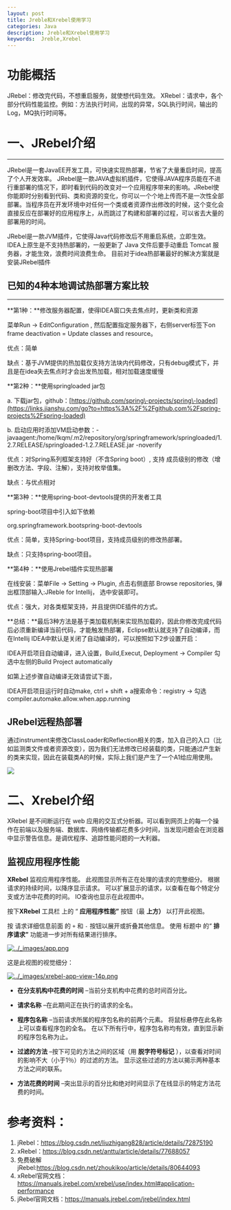 ```yaml
---
layout: post
title: Jreble和Xrebel使用学习
categories: Java
description: Jreble和Xrebel使用学习
keywords:  Jreble,Xrebel
---
```

# 功能概括

JRebel：修改完代码，不想重启服务，就使想代码生效。
XRebel：请求中，各个部分代码性能监控。例如：方法执行时间，出现的异常，SQL执行时间，输出的Log，MQ执行时间等。

# 一、JRebel介绍

---

JRebel是一套JavaEE开发工具，可快速实现热部署，节省了大量重启时间，提高了个人开发效率。
JRebel是一款JAVA虚拟机插件，它使得JAVA程序员能在不进行重部署的情况下，即时看到代码的改变对一个应用程序带来的影响。JRebel使你能即时分别看到代码、类和资源的变化，你可以一个个地上传而不是一次性全部部署。当程序员在开发环境中对任何一个类或者资源作出修改的时候，这个变化会直接反应在部署好的应用程序上，从而跳过了构建和部署的过程，可以省去大量的部署用的时间。

JRebel是一款JVM插件，它使得Java代码修改后不用重启系统，立即生效。
IDEA上原生是不支持热部署的，一般更新了 Java 文件后要手动重启 Tomcat 服务器，才能生效，浪费时间浪费生命。
目前对于idea热部署最好的解决方案就是安装JRebel插件

## 已知的4种本地调试热部署方案比较

---

**第1种：**修改服务器配置，使得IDEA窗口失去焦点时，更新类和资源

菜单Run \-> EditConfiguration , 然后配置指定服务器下，右侧server标签下on frame deactivation = Update classes and resource。

优点：简单

缺点：基于JVM提供的热加载仅支持方法块内代码修改，只有debug模式下，并且是在idea失去焦点时才会出发热加载，相对加载速度缓慢

**第2种：**使用springloaded jar包

a. 下载jar包，github：[https://github.com/spring\-projects/spring\-loaded](https://links.jianshu.com/go?to=https%3A%2F%2Fgithub.com%2Fspring-projects%2Fspring-loaded)

b. 启动应用时添加VM启动参数：\-javaagent:/home/lkqm/.m2/repository/org/springframework/springloaded/1.2.7.RELEASE/springloaded\-1.2.7.RELEASE.jar \-noverify

优点：对Spring系列框架支持好（不含Spring boot）, 支持 成员级别的修改（增删改方法、字段、注解），支持对枚举值集。

缺点：与优点相对

**第3种：**使用spring\-boot\-devtools提供的开发者工具

spring\-boot项目中引入如下依赖

org.springframework.bootspring\-boot\-devtools

优点：简单，支持Spring\-boot项目，支持成员级别的修改热部署。

缺点：只支持spring\-boot项目。

**第4种：**使用Jrebel插件实现热部署

在线安装：菜单File \-> Setting \-> Plugin, 点击右侧底部 Browse repositories, 弹出框顶部输入:JReble for Intellij， 选中安装即可。

优点：强大，对各类框架支持，并且提供IDE插件的方式。

**总结：**最后3种方法是基于类加载机制来实现热加载的，因此你修改完成代码后必须重新编译当前代码，才能触发热部署，Eclipse默认就支持了自动编译，而在Intellij IDEA中默认是关闭了自动编译的，可以按照如下2步设置开启：

IDEA开启项目自动编译，进入设置，Build,Execut, Deployment \-> Compiler 勾选中左侧的Build Project automatically

如第上述步骤自动编译无效请尝试下面，

IDEA开启项目运行时自动make, ctrl + shift + a搜索命令：registry \-> 勾选compiler.automake.allow.when.app.running

## JRebel远程热部署

通过instrument来修改ClassLoader和Reflection相关的类，加入自己的入口（比如监测类文件或者资源改变），因为我们无法修改已经装载的类，只能通过产生新的类来实现，因此在装载类A的时候，实际上我们是产生了一个A1给应用使用。

![](https://upload-images.jianshu.io/upload_images/2331003-cfaf89a8b236dbc9.png?imageMogr2/auto-orient/strip|imageView2/2/w/550/format/webp)

# 二、Xrebel介绍

XRebel 是不间断运行在 web 应用的交互式分析器。可以看到网页上的每一个操作在前端以及服务端、数据库、网络传输都花费多少时间，当发现问题会在浏览器中显示警告信息。是调优程序、追踪性能问题的一大利器。

## 监视应用程序性能

**XRebel** 监视应用程序性能。 此视图显示所有正在处理的请求的完整细分。 根据请求的持续时间，以降序显示请求。 可以扩展显示的请求，以查看在每个特定分支或方法中花费的时间。 IO查询也显示在此视图中。

按下**XRebel** 工具栏 上的 “ **应用程序性能”** 按钮（最 **上方）** 以打开此视图。

按 请求详细信息前面 的 `+` 和 `-` 按钮以展开或折叠其他信息。 使用 标题中 的“ **排序请求”** 功能进一步对所有结果进行排序。

[![../_images/app.png](https://manuals.jrebel.com/xrebel/_images/app.png)](https://manuals.jrebel.com/xrebel/_images/app.png)

这是此视图的视觉细分：

[![../_images/xrebel-app-view-14p.png](https://manuals.jrebel.com/xrebel/_images/xrebel-app-view-14p.png)](https://manuals.jrebel.com/xrebel/_images/xrebel-app-view-14p.png)

*   **在分支机构中花费的时间** –当前分支机构中花费的总时间百分比。

*   **请求名称** –在此期间正在执行的请求的全名。

*   **程序包名称** –当前请求所属的程序包名称的前两个元素。 将鼠标悬停在此名称上可以查看程序包的全名。 在以下所有行中，程序包名称均有效，直到显示新的程序包名称为止。

*   **过滤的方法** –按下可见的方法之间的区域（用 **脱字符号标记** ），以查看对时间的影响不大（小于1％）的过滤的方法。 显示这些过滤的方法以揭示两种基本方法之间的联系。

*   **方法花费的时间** –突出显示的百分比和绝对时间显示了在线显示的特定方法花费的时间。

# 参考资料：
1. jRebel：https://blog.csdn.net/liuzhigang828/article/details/72875190
2. xRebel：https://blog.csdn.net/anttu/article/details/77688057
3. 免费破解jRebel:https://blog.csdn.net/zhoukikoo/article/details/80644093
4. xRebel官网文档：https://manuals.jrebel.com/xrebel/use/index.html#application-performance
5. jRebel官网文档：https://manuals.jrebel.com/jrebel/index.html